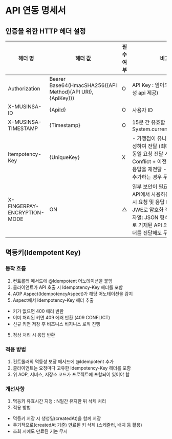 # API 연동 명세서

## 인증을 위한 HTTP 헤더 설정
| 헤더 명          | 헤더 값                                                       | 필수여부             | 비고              |
|-----------------|------------------------------------------------------------|---------------------|-----------------------|
| Authorization   | Bearer Base64(HmacSHA256({API Method}{API URI}, {ApiKey})) | O                   | API Key : 임이의 Hash 값 (생성 api 제공)                                                                                         |
| X-MUSINSA-ID | {ApiId}                                                    | O                   | 사용자 ID                                                                                                                   |
| X-MUSINSA-TIMESTAMP | {Timestamp}                                                | O                   | 15분 간 유효함 System.currentTimeMillis()                                                                                     |
| Itempotency-Key| {UniqueKey}                                                | X                   | - 가맹점이 유니크한 값을 생성하여 전달 (최대 200자) - 동일 요청 전달 시 409 Conflict +  이전 요청에 대한 응답을 재전달 - GET 요청에 추가하는 경우 무시됨                    |
|X-FINGERPAY-ENCRYPTION-MODE| ON                                                         | △                   |  일부 보안이 필요한 POST API에서 사용하는 헤더 - 적용 시 요청 및 응답 Body 전체를 JWE로 암호화 적용 (원본 문자열: JSON 형식) -적용 필수로 기재된 API 외에는 해당 헤더를 전달해도 무시됨 |

## 멱등키(Idempotent Key)
### 동작 흐름
2. 컨트롤러 메서드에 @Idempotent 어노테이션을 붙임
2. 클라이언트가 API 호출 시 Idempotency-Key 헤더를 포함
3. AOP Aspect(IdempotencyAspect)가 해당 어노테이션을 감지
4. Aspect에서 Idempotency-Key 헤더 추출
- 키가 없으면 400 에러 반환
- 이미 처리된 키면 409 에러 반환 (409 CONFLICT)
- 신규 키면 저장 후 비즈니스 비지니스 로직 진행
5. 정상 처리 시 응답 반환

### 적용 방법
1. 컨트롤러의 멱등성 보장 메서드에 @Idempotent 추가
2. 클라이언트는 요청마다 고유한 Idempotency-Key 헤더를 포함
3. 위 AOP, 서비스, 저장소 코드가 프로젝트에 포함되어 있어야 함

### 개선사항
1. 멱등키 유효시간 지정 : N일간 유지한 뒤 삭제 처리  
2. 적용 방법
- 멱등키 저장 시 생성일(createdAt)을 함께 저장
- 주기적으로(createdAt 기준) 만료된 키 삭제 (스케줄러, 배치 등 활용)
- 조회 시에도 만료된 키는 무시